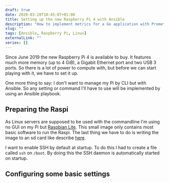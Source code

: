 ```yaml
---
draft: true
date: 2020-03-28T18:45:07+01:00
title: Setting up the new Raspberry Pi 4 with Ansible
description: "How to implement metrics for a Go application with Prometheus?"
slug: "" 
tags: [Ansible, Raspberry Pi, Linux]
externalLink: ""
series: []
---
```


Since June 2019 the new Raspberry Pi 4 is available to buy. It features much more memory (up to 4 GiB), a Gigabit Ethernet port and two USB 3 ports. So there is a lot of power to compute with, but before we can start playing with it, we have to set it up.

One more thing to say: I don't want to manage my Pi by CLI but with Ansible. So any setting or command I'll have to use will be implemented by using an Ansible playbook.

## Preparing the Raspi

As Linux servers are supposed to be used with the commandline I'm using no GUI on my Pi but [Raspbian Lite](https://www.raspberrypi.org/downloads/raspbian/). This small image only contains most basic software to run the Raspi. The last thing we have to do is writing the image to an sd card like describe [here](https://www.raspberrypi.org/documentation/installation/installing-images/). 

I want to enable SSH by default at startup. To do this I had to create a file called `ssh` on `/boot`. By doing this the SSH daemon is automatically started on startup.

## Configuring some basic settings
